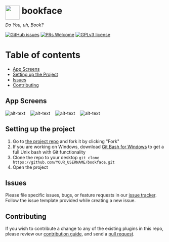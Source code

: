 <h1> <img src="https://github.com/CheshtaK/bookface/blob/master/screenshots/logo.png"
  width="45"
  height="45"
  style="float:left;">
  &nbsp;bookface
</h1>

_Do You, uh, Book?_

[![GitHub issues](https://img.shields.io/github/issues/CheshtaK/bookface)](https://github.com/CheshtaK/bookface/issues)
[![PRs Welcome](https://img.shields.io/badge/PRs-welcome-brightgreen.svg?style=flat-square)](https://github.com/CheshtaK/bookface/pulls)
[![GPLv3 license](https://img.shields.io/badge/License-GPLv3-blue.svg)](https://github.com/CheshtaK/bookface/blob/SCI-2020/LICENSE)


Table of contents
=================

<!--ts-->
   * [App Screens](#app-screens)
   * [Setting up the Project](#setting-up-the-project)
   * [Issues](#issues)
   * [Contributing](#contributing)
<!--te-->


## App Screens
![alt-text](https://github.com/CheshtaK/bookface/blob/master/screenshots/1.jpeg) &nbsp;&nbsp;
![alt-text](https://github.com/CheshtaK/bookface/blob/master/screenshots/4.jpeg) &nbsp;&nbsp;
![alt-text](https://github.com/CheshtaK/bookface/blob/master/screenshots/3.jpeg) &nbsp;&nbsp;
![alt-text](https://github.com/CheshtaK/bookface/blob/master/screenshots/2.jpeg)

## Setting up the project
1. Go to [the project repo](https://github.com/CheshtaK/bookface) and fork it by clicking "Fork" 
2. If you are working on Windows, download [Git Bash for Windows](https://git-for-windows.github.io/) to get a full Unix bash with Git functionality
3. Clone the repo to your desktop `git clone https://github.com/YOUR_USERNAME/bookface.git`
4. Open the project


## Issues

Please file specific issues, bugs, or feature requests in our [issue tracker](https://github.com/CheshtaK/bookface/issues). Follow the
issue template provided while creating a new issue.

## Contributing

If you wish to contribute a change to any of the existing plugins in this repo, please review our [contribution guide](https://github.com/CheshtaK/bookface/blob/master/.github/CONTRIBUTING.md), and send a [pull request](https://github.com/CheshtaK/bookface/pulls).
